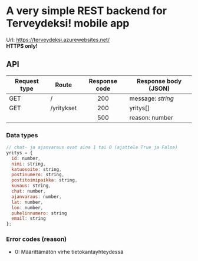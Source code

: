 # A very simple REST backend for Terveydeksi! mobile app

Url: https://terveydeksi.azurewebsites.net/  
**HTTPS only!**

## API
| Request type | Route      | Response code | Response body (JSON) |
|--------------|------------|:-------------:|----------------------|
| GET          | /          | 200           | message: _string_    |
| GET          | /yritykset | 200           | yritys[]             |
|              |            | 500           | reason: number

### Data types
```javascript
// chat- ja ajanvaraus ovat aina 1 tai 0 (ajattele True ja False)
yritys = {
  id: number,
  nimi: string,
  katuosoite: string,
  postinumero: string,
  postitoimipaikka: string,
  kuvaus: string,
  chat: number,
  ajanvaraus: number,
  lat: number,
  lon: number,
  puhelinnumero: string
  email: string
};
```
### Error codes (reason)
* 0: Määrittämätön virhe tietokantayhteydessä